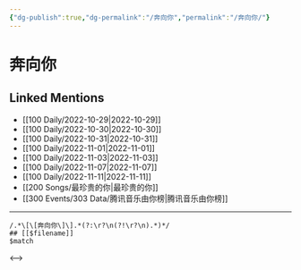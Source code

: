 ```yaml
---
{"dg-publish":true,"dg-permalink":"/奔向你","permalink":"/奔向你/"}
---
```


# 奔向你

## Linked Mentions
- [[100 Daily/2022-10-29\|2022-10-29]]
- [[100 Daily/2022-10-30\|2022-10-30]]
- [[100 Daily/2022-10-31\|2022-10-31]]
- [[100 Daily/2022-11-01\|2022-11-01]]
- [[100 Daily/2022-11-03\|2022-11-03]]
- [[100 Daily/2022-11-07\|2022-11-07]]
- [[100 Daily/2022-11-11\|2022-11-11]]
- [[200 Songs/最珍贵的你\|最珍贵的你]]
- [[300 Events/303 Data/腾讯音乐由你榜\|腾讯音乐由你榜]]


---

```expander
/.*\[\[奔向你\]\].*(?:\r?\n(?!\r?\n).*)*/
## [[$filename]]
$match
```

<-->